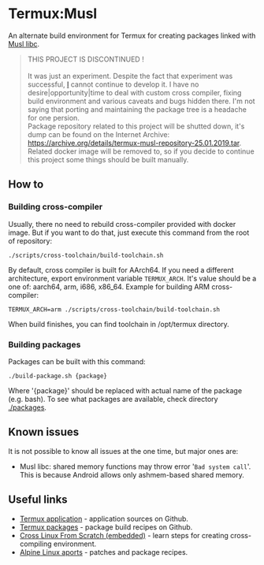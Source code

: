 # Termux:Musl

An alternate build environment for Termux for creating packages linked with [Musl libc](https://www.musl-libc.org/).

> THIS PROJECT IS DISCONTINUED !<br><br>
It was just an experiment. Despite the fact that experiment was successful, [I](https://github.com/xeffyr) cannot continue to develop it. I have no desire|opportunity|time to deal with custom cross compiler, fixing build environment and various caveats and bugs hidden there. I'm not saying that porting and maintaining the package tree is a headache for one persion.<br>
Package repository related to this project will be shutted down, it's dump can be found on the Internet Archive: https://archive.org/details/termux-musl-repository-25.01.2019.tar. Related docker image will be removed to, so if you decide to continue this project some things should be built manually.

## How to

### Building cross-compiler

Usually, there no need to rebuild cross-compiler provided with docker image. But if you want to do that, just execute this command from the root of repository:
```
./scripts/cross-toolchain/build-toolchain.sh
```

By default, cross compiler is built for AArch64. If you need a different architecture, export environment variable `TERMUX_ARCH`. It's value should be a one of: aarch64, arm, i686, x86_64. Example for building ARM cross-compiler:
```
TERMUX_ARCH=arm ./scripts/cross-toolchain/build-toolchain.sh
```

When build finishes, you can find toolchain in /opt/termux directory.

### Building packages

Packages can be built with this command:
```
./build-package.sh {package}
```
Where '{package}' should be replaced with actual name of the package (e.g. bash). To see what packages are available, check directory [./packages](./packages).

## Known issues

It is not possible to know all issues at the one time, but major ones are:

* Musl libc: shared memory functions may throw error '`Bad system call`'. This is because Android allows only ashmem-based shared memory.

## Useful links

- [Termux application](https://github.com/termux/termux-app) - application sources on Github.
- [Termux packages](https://github.com/termux/termux-packages) - package build recipes on Github.
- [Cross Linux From Scratch (embedded)](http://trac.clfs.org/wiki/download#EmbeddedDevelopment) - learn steps for creating cross-compiling environment.
- [Alpine Linux aports](https://git.alpinelinux.org/cgit/aports) - patches and package recipes.
